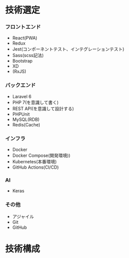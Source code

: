 # 技術選定

### フロントエンド
- React(PWA)
- Redux
- Jest(コンポーネントテスト、インテグレーションテスト)
- Sass(scss記法)
- Bootstrap
- XD
- (RxJS)

### バックエンド
- Laravel 6
- PHP 7(を意識して書く)
- REST API(を意識して設計する)
- PHPUnit
- MySQL(RDB)
- Redis(Cache)

### インフラ
- Docker
- Docker Compose(開発環境))
- Kubernetes(本番環境)
- GitHub Actions(CI/CD)

### AI
- Keras

### その他
- アジャイル
- Git
- GitHub

# 技術構成